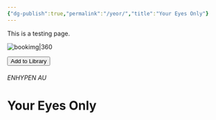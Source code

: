 ```yaml
---
{"dg-publish":true,"permalink":"/yeor/","title":"Your Eyes Only"}
---
```


This is a testing page.

![bookimg|360](/img/user/yeo/yeostorage/yeocover.webp)

<button id="library-toggle" onclick="toggleLibrary()">Add to Library</button>

###### ENHYPEN AU
# Your Eyes Only

<script>
document.addEventListener('DOMContentLoaded', () => {
  function getBook() {
    const btn = document.getElementById('library-toggle');
    const h1 = [...document.querySelectorAll('h1')].find(h => h.compareDocumentPosition(btn) & 2);
    const img = document.querySelector('img[alt^="bookimg"]');

    if (!h1 || !img) {
      alert('Missing title or image.');
      return null;
    }

    const altText = img.alt.split('|')[0] || 'cover';
    const imgMD = `![${altText}](${img.src})`;  // Standard Markdown format

    return {
      title: h1.textContent.trim(),
      link: window.location.href,               // Full page URL
      imgMD: imgMD
    };
  }

  function getLibrary() {
    return JSON.parse(localStorage.bookLibrary || '[]');
  }

  function saveLibrary(lib) {
    localStorage.bookLibrary = JSON.stringify(lib);
  }

  function updateBtn(link) {
    const btn = document.getElementById('library-toggle');
    const exists = getLibrary().some(b => b.link === link);
    btn.textContent = exists ? 'Remove from Library' : 'Add to Library';
  }

  function toggleLibrary() {
    const book = getBook();
    if (!book) return;

    let lib = getLibrary();
    const index = lib.findIndex(b => b.link === book.link);
    if (index !== -1) {
      lib.splice(index, 1);
      alert('Removed from library');
    } else {
      lib.unshift(book);
      alert('Added to library');
    }

    saveLibrary(lib);
    updateBtn(book.link);
  }

  const book = getBook();
  if (book) updateBtn(book.link);
  window.toggleLibrary = toggleLibrary;
});
</script>
